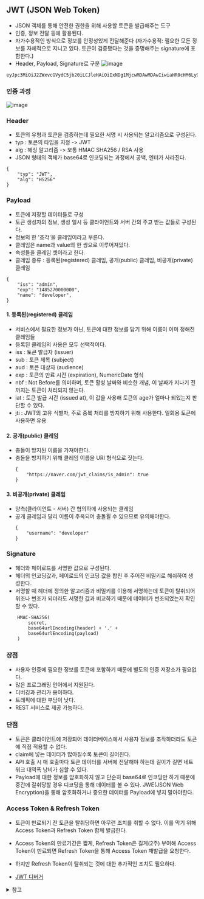 ## JWT (JSON Web Token)

- JSON 객체를 통해 안전한 권한을 위해 사용할 토큰을 발급해주는 도구
- 인증, 정보 전달 등에 활용된다.
- 자가수용적인 방식으로 정보를 안정성있게 전달해준다 (자가수용적: 필요한 모든 정보를 자체적으로 지니고 있다. 토큰이 검증됐다는 것을 증명해주는 signature에 포함한다.)
- Header, Payload, Signature로 구분
    ![image](https://user-images.githubusercontent.com/61968474/134347552-d2f6d771-1327-4faf-9e6d-f09382b67a57.png)

```
eyJpc3MiOiJ2ZWxvcGVydC5jb20iLCJleHAiOiIxNDg1MjcwMDAwMDAwIiwiaHR0cHM6Ly92ZWxvcGVydC5jb20vand0X2NsYWltcy9pc19hZG1pbiI6dHJ1ZSwidXNlcklkIjoiMTEwMjgzNzM3MjcxMDIiLCJ1c2VybmFtZSI6InZlbG9wZXJ0In0
```
### 인증 과정
![image](https://user-images.githubusercontent.com/61968474/134618831-9438edd1-2b83-4e39-99bb-d64c53b88037.png)

### Header 
- 토큰의 유형과 토큰을 검증하는데 필요한 서명 시 사용되는 알고리즘으로 구성된다.
- typ : 토큰의 타입을 지정 -> JWT
- alg : 해싱 알고리즘 -> 보통 HMAC SHA256 / RSA 사용
- JSON 형태의 객체가 base64로 인코딩되는 과정에서 공백, 엔터가 사라진다.
```
{
    "typ": "JWT",
    "alg": "HS256"
}
```


### Payload 
- 토큰에 저장할 데이터들로 구성
- 토큰 생성자의 정보, 생성 일시 등 클라이언트와 서버 간의 주고 받는 값들로 구성된다.
- 정보의 한 '조각'을 클레임이라고 부른다. 
- 클레임은 name과 value의 한 쌍으로 이루어져있다.
- 속성들을 클레임 셋이라고 한다.
- 클레임 종류 : 등록된(registered) 클레임, 공개(public) 클레임, 비공개(private) 클레임

```
{
    "iss": "admin",
    "exp": "1485270000000",
    "name": "developer",
}
```

#### 1. 등록된(registered) 클레임
- 서비스에서 필요한 정보가 아닌, 토큰에 대한 정보를 담기 위해 이름이 이미 정해진 클레임들
- 등록된 클레임의 사용은 모두 선택적이다.
- iss : 토큰 발급자 (issuer)
- sub : 토큰 제목 (subject)
- aud : 토큰 대상자 (audience)
- exp : 토큰의 만료 시간 (expiration), NumericDate 형식
- nbf : Not Before를 의미하며, 토큰 활성 날짜와 비슷한 개념,  이 날짜가 지나기 전까지는 토큰이 처리되지 않는다.
- iat : 토큰 발급 시간 (issued at), 이 값을 사용해 토큰의 age가 얼마나 되었는지 판단할 수 있다.
- jti : JWT의 고유 식별자, 주로 중복 처리를 방지하기 위해 사용한다. 일회용 토큰에 사용하면 유용

#### 2. 공개(public) 클레임
- 충돌이 방지된 이름을 가져야한다.
- 충돌을 방지하기 위해 클레임 이름을 URI 형식으로 짓는다.
    ```
    {
        "https://naver.com/jwt_claims/is_admin": true
    }
    ```

#### 3. 비공개(private) 클레임
- 양측(클라이언트 - 서버) 간 협의하에 사용되는 클레임
- 공개 클레임과 달리 이름이 주옥되어 충돌욀 수 있으므로 유의해야한다.
    ```
    {
        "username": "developer"
    }
    ```

### Signature 
- 헤더와 페이로드를 서명한 값으로 구성된다.
- 헤더의 인코딩값과, 페이로드의 인코딩 값을 합친 후 주어진 비밀키로 해쉬하여 생성한다.
- 서명할 때 헤더에 정의한 알고리즘과 비밀키를 이용해 서명하는데 토큰이 탈취되어 위조나 변조가 되더라도 서명한 값과 비교하기 때문에 데이터가 변조되었는지 확인할 수 있다.
```
    HMAC-SHA256(
        secret,
        base64urlEncoding(header) + '.' +
        base64urlEncoding(payload)
    )
```

### 장점
- 사용자 인증에 필요한 정보를 토큰에 포함하기 때문에 별도의 인증 저장소가 필요없다.
- 많은 프로그래밍 언어에서 지원된다.
- 디버깅과 관리가 용이하다.
- 트래픽에 대한 부담이 낮다.
- REST 서비스로 제공 가능하다.

### 단점
- 토큰은 클라이언트에 저장되어 데이터베이스에서 사용자 정보를 조작하더라도 토큰에 직접 적용할 수 없다.
- claim에 넣는 데이터가 많아질수록 토큰이 길어진다.
- API 호출 시 매 호출마다 토큰 데이터를 서버에 전달해야 하는데 길이가 길면 네트워크 대역폭 낭비가 심할 수 있다.
- Payload에 대한 정보를 암호화하지 않고 단순히 base64로 인코딩만 하기 때문에 중간에 갈취당할 경우 디코딩을 통해 데이터를 볼 수 있다. JWE(JSON Web Encryption)을 통해 암호화하거나 중요한 데이터를 Payload에 넣지 말아야한다.

### Access Token & Refresh Token
- 토큰이 만료되기 전 토큰을 탈취당하면 아무런 조치를 취할 수 없다. 이를 막기 위해 Access Token과 Refresh Token 함께 발급한다.
- Access Token의 만료기간은 짧게, Refresh Token은 길게(2주) 부여해 Access Token이 만료되면 Refresh Token을 통해 Access Token 재발급을 요청한다.
- 하지만 Refresh Token이 탈취되는 것에 대한 추가적인 조치도 필요하다.

- [JWT 디버거](https://jwt.io/)

<details>
<summary>참고</summary>

- [참고](https://velopert.com/2389)
</details>